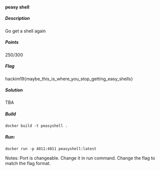 #### peasy shell

##### Description

Go get a shell again

##### Points

250/300

##### Flag

hackim19{maybe_this_is_where_you_stop_getting_easy_shells}

##### Solution

TBA

##### Build
```shell
docker build -t peasyshell .
```
##### Run:
```shell
docker run -p 4011:4011 peasyshell:latest
```

Notes:
Port is changeable. Change it in run command.
Change the flag to match the flag format.
